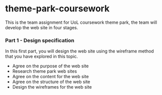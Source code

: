 # theme-park-coursework

This is the team assignment for UoL coursework theme park, the team will develop the web site in four stages.


### Part 1 - Design specification
In this first part, you will design the web site using the wireframe method that you have explored in this topic.
  * Agree on the purpose of the web site
  * Research theme park web sites
  * Agree on the content for the web site
  * Agree on the structure of the web site
  * Design the wireframes for the web site
